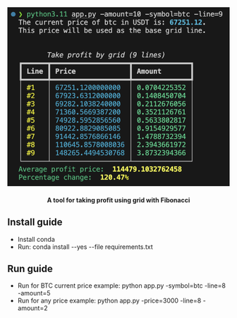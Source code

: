 <div align="center">
  <img src="image.png" alt="Logo" />
</div>

<h4 align="center">A tool for taking profit using grid with Fibonacci</h4>

## Install guide

- Install conda
- Run: conda install --yes --file requirements.txt

## Run guide

- Run for BTC current price example: python app.py -symbol=btc -line=8 -amount=5
- Run for any price example: python app.py -price=3000 -line=8 -amount=2

